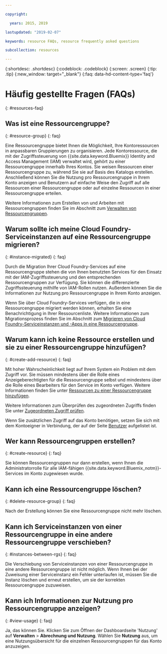 ```yaml
---

copyright:

  years: 2015, 2019

lastupdated: "2019-02-07"

keywords: resource FAQs, resource frequently asked questions

subcollection: resources

---
```



{:shortdesc: .shortdesc}
{:codeblock: .codeblock}
{:screen: .screen}
{:tip: .tip}
{:new_window: target="_blank"}
{:faq: data-hd-content-type='faq'}


# Häufig gestellte Fragen (FAQs)
{: #resources-faq}

## Was ist eine Ressourcengruppe?
{: #resource-group}
{: faq}

Eine Ressourcengruppe bietet Ihnen die Möglichkeit, Ihre Kontoressourcen in anpassbaren Gruppierungen zu organisieren. Jede Kontoressource, die mit der Zugriffssteuerung von {{site.data.keyword.Bluemix}} Identity and Access Management (IAM) verwaltet wird, gehört zu einer Ressourcengruppe innerhalb Ihres Kontos. Sie weisen Ressourcen einer Ressourcengruppe zu, während Sie sie auf Basis des Katalogs erstellen. Anschließend können Sie die Nutzung pro Ressourcengruppe in Ihrem Konto anzeigen und Benutzern auf einfache Weise den Zugriff auf alle Ressourcen einer Ressourcengruppe oder auf einzelne Ressourcen in einer Ressourcengruppe erteilen.

Weitere Informationen zum Erstellen von und Arbeiten mit Ressourcengruppen finden Sie im Abschnitt zum [Verwalten von Ressourcengruppen](/docs/resources?topic=resources-rgs).  

## Warum sollte ich meine Cloud Foundry-Serviceinstanzen auf eine Ressourcengruppe migrieren?
{: #instance-migrated}
{: faq}

Durch die Migration Ihrer Cloud Foundry-Services auf eine Ressourcengruppe stehen die von Ihnen benutzten Services für den Einsatz mit der IAM-Zugriffssteuerung und den entsprechenden Ressourcengruppen zur Verfügung. Sie können die differenzierte Zugriffssteuerung mithilfe von IAM-Rollen nutzen. Außerdem können Sie die Informationen zur Nutzung pro Ressourcengruppe in Ihrem Konto anzeigen.

Wenn Sie über Cloud Foundry-Services verfügen, die in eine Ressourcengruppe migriert werden können, erhalten Sie eine Benachrichtigung in Ihrer Ressourcenliste. Weitere Informationen zum Migrationsprozess finden Sie im Abschnitt zum [Migrieren von Cloud Foundry-Serviceinstanzen und -Apps in eine Ressourcengruppe](/docs/resources?topic=resources-migrate).

## Warum kann ich keine Ressource erstellen und sie zu einer Ressourcengruppe hinzufügen?
{: #create-add-resource}
{: faq}

Mit hoher Wahrscheinlichkeit liegt auf Ihrem System ein Problem mit dem Zugriff vor. Sie müssen mindestens über die Rolle eines Anzeigeberechtigten für die Ressourcengruppe selbst und mindestens über die Rolle eines Bearbeiters für den Service im Konto verfügen. Weitere Informationen finden Sie unter [Ressourcen zu einer Ressourcengruppe hinzufügen](/docs/resources?topic=resources-rgs#add_to_rgs).

Weitere Informationen zum Überprüfen des zugeordneten Zugriffs finden Sie unter [Zugeordneten Zugriff prüfen](/docs/iam?topic=iam-iammanidaccser#review_your_access).

Wenn Sie zusätzlichen Zugriff auf das Konto benötigen, setzen Sie sich mit dem Kontoeigner in Verbindung, der auf der Seite [Benutzer](https://{DomainName}/iam#/users) aufgelistet ist.

## Wer kann Ressourcengruppen erstellen?
{: #create-resource}
{: faq}

Sie können Ressourcengruppen nur dann erstellen, wenn Ihnen die Administratorrolle für alle IAM-fähigen {{site.data.keyword.Bluemix_notm}}-Services im Konto zugewiesen wurde.

## Kann ich eine Ressourcengruppe löschen?
{: #delete-resource-group}
{: faq}

Nach der Erstellung können Sie eine Ressourcengruppe nicht mehr löschen.

## Kann ich Serviceinstanzen von einer Ressourcengruppe in eine andere Ressourcengruppe verschieben?
{: #instances-between-rgs}
{: faq}

Die Verschiebung von Serviceinstanzen von einer Ressourcengruppe in eine andere Ressourcengruppe ist nicht möglich. Wenn Ihnen bei der Zuweisung einer Serviceinstanz ein Fehler unterlaufen ist, müssen Sie die Instanz löschen und erneut erstellen, um sie der korrekten Ressourcengruppe zuzuweisen.  

## Kann ich Informationen zur Nutzung pro Ressourcengruppe anzeigen?
{: #view-usage}
{: faq}

Ja, das können Sie. Klicken Sie zum Öffnen der Dashboardseite 'Nutzung' auf **Verwalten** &gt; **Abrechnung und Nutzung**. Wählen Sie **Nutzung** aus, um eine Nutzungsübersicht für die einzelnen Ressourcengruppen für das Konto anzuzeigen.
